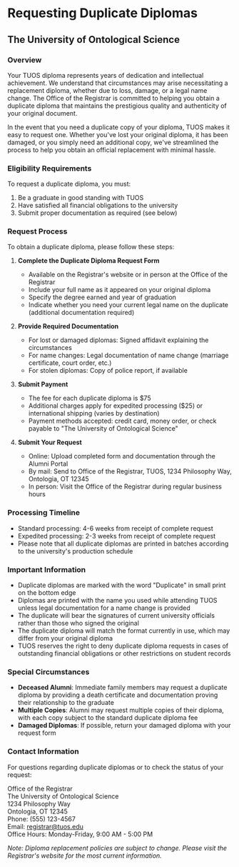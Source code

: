 # Requesting Duplicate Diplomas

## The University of Ontological Science

### Overview

Your TUOS diploma represents years of dedication and intellectual achievement. We understand that circumstances may arise necessitating a replacement diploma, whether due to loss, damage, or a legal name change. The Office of the Registrar is committed to helping you obtain a duplicate diploma that maintains the prestigious quality and authenticity of your original document.

In the event that you need a duplicate copy of your diploma, TUOS makes it easy to request one. Whether you've lost your original diploma, it has been damaged, or you simply need an additional copy, we've streamlined the process to help you obtain an official replacement with minimal hassle.

### Eligibility Requirements

To request a duplicate diploma, you must:

1. Be a graduate in good standing with TUOS
2. Have satisfied all financial obligations to the university
3. Submit proper documentation as required (see below)

### Request Process

To obtain a duplicate diploma, please follow these steps:

1. **Complete the Duplicate Diploma Request Form**
   * Available on the Registrar's website or in person at the Office of the Registrar
   * Include your full name as it appeared on your original diploma
   * Specify the degree earned and year of graduation
   * Indicate whether you need your current legal name on the duplicate (additional documentation required)

2. **Provide Required Documentation**
   * For lost or damaged diplomas: Signed affidavit explaining the circumstances
   * For name changes: Legal documentation of name change (marriage certificate, court order, etc.)
   * For stolen diplomas: Copy of police report, if available

3. **Submit Payment**
   * The fee for each duplicate diploma is $75
   * Additional charges apply for expedited processing ($25) or international shipping (varies by destination)
   * Payment methods accepted: credit card, money order, or check payable to "The University of Ontological Science"

4. **Submit Your Request**
   * Online: Upload completed form and documentation through the Alumni Portal
   * By mail: Send to Office of the Registrar, TUOS, 1234 Philosophy Way, Ontologia, OT 12345
   * In person: Visit the Office of the Registrar during regular business hours

### Processing Timeline

* Standard processing: 4-6 weeks from receipt of complete request
* Expedited processing: 2-3 weeks from receipt of complete request
* Please note that all duplicate diplomas are printed in batches according to the university's production schedule

### Important Information

* Duplicate diplomas are marked with the word "Duplicate" in small print on the bottom edge
* Diplomas are printed with the name you used while attending TUOS unless legal documentation for a name change is provided
* The duplicate will bear the signatures of current university officials rather than those who signed the original
* The duplicate diploma will match the format currently in use, which may differ from your original diploma
* TUOS reserves the right to deny duplicate diploma requests in cases of outstanding financial obligations or other restrictions on student records

### Special Circumstances

* **Deceased Alumni**: Immediate family members may request a duplicate diploma by providing a death certificate and documentation proving their relationship to the graduate
* **Multiple Copies**: Alumni may request multiple copies of their diploma, with each copy subject to the standard duplicate diploma fee
* **Damaged Diplomas**: If possible, return your damaged diploma with your request form

### Contact Information

For questions regarding duplicate diplomas or to check the status of your request:

Office of the Registrar  
The University of Ontological Science  
1234 Philosophy Way  
Ontologia, OT 12345  
Phone: (555) 123-4567  
Email: registrar@tuos.edu  
Office Hours: Monday-Friday, 9:00 AM - 5:00 PM


*Note: Diploma replacement policies are subject to change. Please visit the Registrar's website for the most current information.*